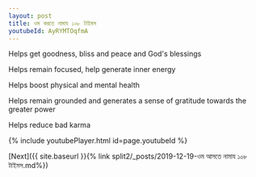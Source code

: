 ```yaml
---
layout: post
title: ওম করতে নামায ১০৮ টাইমস
youtubeId: AyRYMTOqfmA
---
```

 
 
Helps get goodness, bliss and peace and God's blessings
 
Helps remain focused, help generate inner energy 
 
Helps boost physical and mental health 
 
Helps remain grounded and generates a sense of gratitude towards the greater power 
 
Helps reduce bad karma
 
 
 
 


{% include youtubePlayer.html id=page.youtubeId %}
 
[Next]({{ site.baseurl }}{% link  split2/_posts/2019-12-19-ওম আসতে নামায ১০৮ টাইমস.md%})
 
